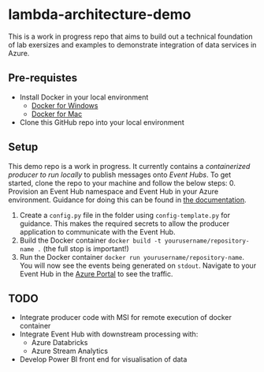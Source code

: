 # lambda-architecture-demo
This is a work in progress repo that aims to build out a technical foundation of lab exersizes and examples to demonstrate integration of data services in Azure.

## Pre-requistes
- Install Docker in your local environment
	- [Docker for Windows](https://docs.docker.com/docker-for-windows/install/)
	- [Docker for Mac](https://docs.docker.com/docker-for-mac/install/)
- Clone this GitHub repo into your local environment

## Setup
This demo repo is a work in progress. It currently contains a _containerized producer to run locally_ to publish messages onto _Event Hubs_. To get started, clone the repo to your machine and follow the below steps:
0. Provision an Event Hub namespace and Event Hub in your Azure environment. Guidance for doing this can be found in [the documentation](https://docs.microsoft.com/en-us/azure/event-hubs/event-hubs-create).
1. Create a `config.py` file in the folder using `config-template.py` for guidance. This makes the required secrets to allow the producer application to communicate with the Event Hub.
2. Build the Docker container `docker build -t yourusername/repository-name .` (the full stop is important!)
3. Run the Docker container `docker run yourusername/repository-name`. You will now see the events being generated on `stdout`. Navigate to your Event Hub in the [Azure Portal](https://portal.azure.com/) to see the traffic.

## TODO
- Integrate producer code with MSI for remote execution of docker container
- Integrate Event Hub with downstream processing with:
	- Azure Databricks
	- Azure Stream Analytics
- Develop Power BI front end for visualisation of data